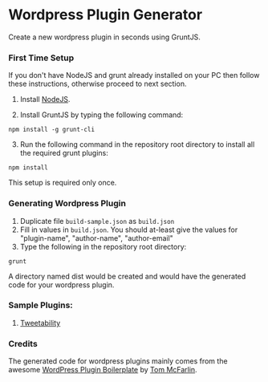 Wordpress Plugin Generator
====================================

Create a new wordpress plugin in seconds using GruntJS.

### First Time Setup

If you don't have NodeJS and grunt already installed on your PC then follow these instructions, otherwise proceed to next section.

1. Install [NodeJS](http://nodejs.org#download).

2. Install GruntJS by typing the following command:

```
npm install -g grunt-cli
```

3. Run the following command in the repository root directory to install all the required grunt plugins: 

```
npm install
```

This setup is required only once.

### Generating Wordpress Plugin
1. Duplicate file `build-sample.json` as `build.json`
2. Fill in values in `build.json`. You should at-least give the values for "plugin-name", "author-name", "author-email"
3. Type the following in the repository root directory:

```
grunt
```

A directory named dist would be created and would have the generated code for your wordpress plugin.

### Sample Plugins:

1. [Tweetability](https://github.com/kashiif/tweetability)

### Credits
The generated code for wordpress plugins mainly comes from the awesome [WordPress Plugin Boilerplate](https://github.com/tommcfarlin/WordPress-Plugin-Boilerplate) by [Tom McFarlin](http://tommcfarlin.com/).

